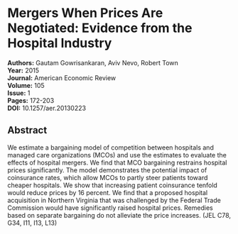 # Mergers When Prices Are Negotiated: Evidence from the Hospital Industry

**Authors:** Gautam Gowrisankaran, Aviv Nevo, Robert Town  
**Year:** 2015  
**Journal:** American Economic Review  
**Volume:** 105  
**Issue:** 1  
**Pages:** 172-203  
**DOI:** 10.1257/aer.20130223  

## Abstract
We estimate a bargaining model of competition between hospitals and managed care organizations (MCOs) and use the estimates to evaluate the effects of hospital mergers. We find that MCO bargaining restrains hospital prices significantly. The model demonstrates the potential impact of coinsurance rates, which allow MCOs to partly steer patients toward cheaper hospitals. We show that increasing patient coinsurance tenfold would reduce prices by 16 percent. We find that a proposed hospital acquisition in Northern Virginia that was challenged by the Federal Trade Commission would have significantly raised hospital prices. Remedies based on separate bargaining do not alleviate the price increases. (JEL C78, G34, I11, I13, L13)

